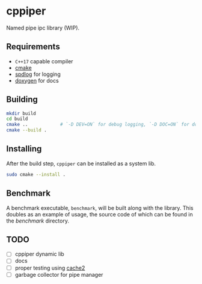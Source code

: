 # cppiper
Named pipe ipc library (WIP).

## Requirements
- `C++17` capable compiler
- [cmake](https://cmake.org/)
- [spdlog](https://github.com/gabime/spdlog) for logging
- [doxygen](https://www.doxygen.nl/) for docs

## Building

``` sh
mkdir build
cd build
cmake ..            # `-D DEV=ON` for debug logging, `-D DOC=ON` for documentation generation
cmake --build .
```

## Installing

After the build step, `cppiper` can be installed as a system lib.

``` sh
sudo cmake --install .
```

## Benchmark

A benchmark executable, `benchmark`, will be built along with the library. This doubles as an example of usage, the source code of which can be found in the *benchmark* directory.

## TODO
- [ ] cppiper dynamic lib
- [ ] docs
- [ ] proper testing using [cache2](https://github.com/catchorg/Catch2)
- [ ] garbage collector for pipe manager
